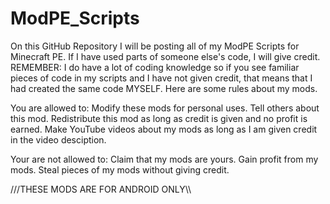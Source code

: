 ModPE_Scripts
=============

On this GitHub Repository I will be posting all of my ModPE Scripts for Minecraft PE. If I have used parts of someone else's code, I will give credit. REMEMBER: I do have a lot of coding knowledge so if you see familiar pieces of code in my scripts and I have not given credit, that means that I had created the same code MYSELF. Here are some rules about my mods.

You are allowed to:
Modify these mods for personal uses.
Tell others about this mod.
Redistribute this mod as long as credit is given and no profit is earned.
Make YouTube videos about my mods as long as I am given credit in the video desciption.

Your are not allowed to:
Claim that my mods are yours.
Gain profit from my mods.
Steal pieces of my mods without giving credit.

///THESE MODS ARE FOR ANDROID ONLY\\\
